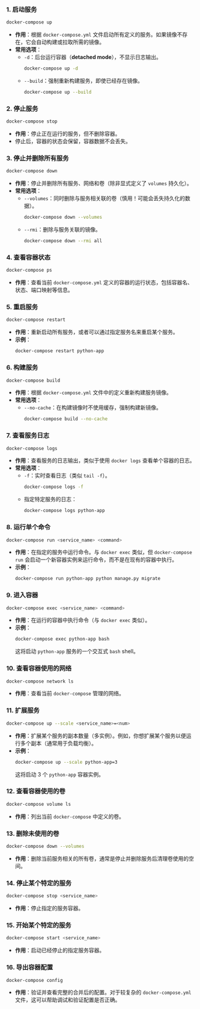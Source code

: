 
### 1. 启动服务

```bash
docker-compose up
```
- **作用**：根据 `docker-compose.yml` 文件启动所有定义的服务。如果镜像不存在，它会自动构建或拉取所需的镜像。
- **常用选项**：
  - `-d`：后台运行容器（**detached mode**），不显示日志输出。
    ```bash
    docker-compose up -d
    ```
  - `--build`：强制重新构建服务，即使已经存在镜像。
    ```bash
    docker-compose up --build
    ```

### 2. 停止服务

```bash
docker-compose stop
```
- **作用**：停止正在运行的服务，但不删除容器。
- 停止后，容器的状态会保留，容器数据不会丢失。

### 3. 停止并删除所有服务

```bash
docker-compose down
```
- **作用**：停止并删除所有服务、网络和卷（除非显式定义了 `volumes` 持久化）。
- **常用选项**：
  - `--volumes`：同时删除与服务相关联的卷（慎用！可能会丢失持久化的数据）。
    ```bash
    docker-compose down --volumes
    ```
  - `--rmi`：删除与服务关联的镜像。
    ```bash
    docker-compose down --rmi all
    ```

### 4. 查看容器状态

```bash
docker-compose ps
```
- **作用**：查看当前 `docker-compose.yml` 定义的容器的运行状态，包括容器名、状态、端口映射等信息。

### 5. 重启服务

```bash
docker-compose restart
```
- **作用**：重新启动所有服务，或者可以通过指定服务名来重启某个服务。
- **示例**：
  ```bash
  docker-compose restart python-app
  ```

### 6. 构建服务

```bash
docker-compose build
```
- **作用**：根据 `docker-compose.yml` 文件中的定义重新构建服务镜像。
- **常用选项**：
  - `--no-cache`：在构建镜像时不使用缓存，强制构建新镜像。
    ```bash
    docker-compose build --no-cache
    ```

### 7. 查看服务日志

```bash
docker-compose logs
```
- **作用**：查看服务的日志输出，类似于使用 `docker logs` 查看单个容器的日志。
- **常用选项**：
  - `-f`：实时查看日志（类似 `tail -f`）。
    ```bash
    docker-compose logs -f
    ```
  - 指定特定服务的日志：
    ```bash
    docker-compose logs python-app
    ```

### 8. 运行单个命令

```bash
docker-compose run <service_name> <command>
```
- **作用**：在指定的服务中运行命令。与 `docker exec` 类似，但 `docker-compose run` 会启动一个新容器实例来运行命令，而不是在现有的容器中执行。
- **示例**：
  ```bash
  docker-compose run python-app python manage.py migrate
  ```

### 9. 进入容器

```bash
docker-compose exec <service_name> <command>
```
- **作用**：在运行的容器中执行命令（与 `docker exec` 类似）。
- **示例**：
  ```bash
  docker-compose exec python-app bash
  ```
  这将启动 `python-app` 服务的一个交互式 `bash` shell。

### 10. 查看容器使用的网络

```bash
docker-compose network ls
```
- **作用**：查看当前 `docker-compose` 管理的网络。

### 11. 扩展服务

```bash
docker-compose up --scale <service_name>=<num>
```
- **作用**：扩展某个服务的副本数量（多实例）。例如，你想扩展某个服务以便运行多个副本（通常用于负载均衡）。
- **示例**：
  ```bash
  docker-compose up --scale python-app=3
  ```
  这将启动 3 个 `python-app` 容器实例。

### 12. 查看容器使用的卷

```bash
docker-compose volume ls
```
- **作用**：列出当前 `docker-compose` 中定义的卷。

### 13. 删除未使用的卷

```bash
docker-compose down --volumes
```
- **作用**：删除当前服务相关的所有卷，通常是停止并删除服务后清理卷使用的空间。

### 14. 停止某个特定的服务

```bash
docker-compose stop <service_name>
```
- **作用**：停止指定的服务容器。

### 15. 开始某个特定的服务

```bash
docker-compose start <service_name>
```
- **作用**：启动已经停止的指定服务容器。

### 16. 导出容器配置

```bash
docker-compose config
```
- **作用**：验证并查看完整的合并后的配置。对于较复杂的 `docker-compose.yml` 文件，这可以帮助调试和验证配置是否正确。
